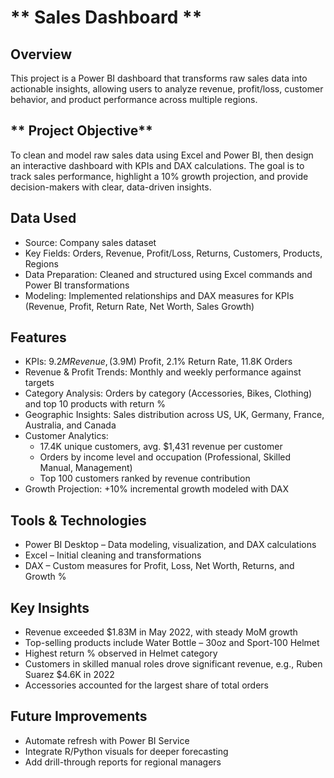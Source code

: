 # ** Sales Dashboard **
## **Overview**
This project is a Power BI dashboard that transforms raw sales data into actionable insights, allowing users to analyze revenue, profit/loss, customer behavior, and product performance across multiple regions.
## ** Project Objective**
To clean and model raw sales data using Excel and Power BI, then design an interactive dashboard with KPIs and DAX calculations. The goal is to track sales performance, highlight a 10% growth projection, and provide decision-makers with clear, data-driven insights.
## **Data Used**
- Source: Company sales dataset
- Key Fields: Orders, Revenue, Profit/Loss, Returns, Customers, Products, Regions
- Data Preparation: Cleaned and structured using Excel commands and Power BI transformations
- Modeling: Implemented relationships and DAX measures for KPIs (Revenue, Profit, Return Rate, Net Worth, Sales Growth)
## **Features**
- KPIs: $9.2M Revenue, ($3.9M) Profit, 2.1% Return Rate, 11.8K Orders
- Revenue & Profit Trends: Monthly and weekly performance against targets
- Category Analysis: Orders by category (Accessories, Bikes, Clothing) and top 10 products with return %
- Geographic Insights: Sales distribution across US, UK, Germany, France, Australia, and Canada
- Customer Analytics:
  * 17.4K unique customers, avg. $1,431 revenue per customer
  * Orders by income level and occupation (Professional, Skilled Manual, Management)
  * Top 100 customers ranked by revenue contribution
- Growth Projection: +10% incremental growth modeled with DAX
## **Tools & Technologies**
- Power BI Desktop – Data modeling, visualization, and DAX calculations
- Excel – Initial cleaning and transformations
- DAX – Custom measures for Profit, Loss, Net Worth, Returns, and Growth %
## **Key Insights**
- Revenue exceeded $1.83M in May 2022, with steady MoM growth
- Top-selling products include Water Bottle – 30oz and Sport-100 Helmet
- Highest return % observed in Helmet category
- Customers in skilled manual roles drove significant revenue, e.g., Ruben Suarez $4.6K in 2022
- Accessories accounted for the largest share of total orders
## **Future Improvements**
- Automate refresh with Power BI Service
- Integrate R/Python visuals for deeper forecasting
- Add drill-through reports for regional managers
